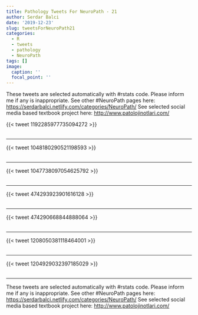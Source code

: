 ```yaml
---
title: Pathology Tweets For NeuroPath - 21
author: Serdar Balci
date: '2019-12-23'
slug: tweetsForNeuroPath21
categories:
  - R
  - tweets
  - pathology
  - NeuroPath
tags: []
image:
  caption: ''
  focal_point: ''
---
```



These tweets are selected automatically with #rstats code. Please inform me if any is inappropriate.
See other #NeuroPath pages here: https://serdarbalci.netlify.com/categories/NeuroPath/ 
See selected social media based textbook project here: http://www.patolojinotlari.com/

{{< tweet 1192285977735094272 >}}
<br>
<br>
<hr>
{{< tweet 1048180290521198593 >}}
<br>
<br>
<hr>
{{< tweet 1047738097054625792 >}}
<br>
<br>
<hr>
{{< tweet 474293923901616128 >}}
<br>
<br>
<hr>
{{< tweet 474290668844888064 >}}
<br>
<br>
<hr>
{{< tweet 1208050381118464001 >}}
<br>
<br>
<hr>
{{< tweet 1204929032397185029 >}}
<br>
<br>
<hr>


These tweets are selected automatically with #rstats code. Please inform me if any is inappropriate.
See other #NeuroPath pages here: https://serdarbalci.netlify.com/categories/NeuroPath/ 
See selected social media based textbook project here: http://www.patolojinotlari.com/
